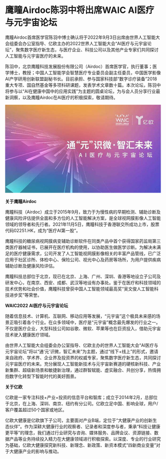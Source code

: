 # 鹰瞳Airdoc陈羽中将出席WAIC AI医疗与元宇宙论坛


鹰瞳Airdoc首席医学官陈羽中博士确认将于2022年9月3日出席由世界人工智能大会组委会办公室指导、亿欧主办的2022世界人工智能大会“AI医疗与元宇宙论坛”，聚焦数字医疗新生态，与医疗企业、科技公司以及其他产业专家们共同探讨人工智能与元宇宙医疗的未来。

陈羽中，北京鹰瞳科技发展股份有限公司（Airdoc）首席医学官，执行董事；医学博士，教授；中国人工智能学会智慧医疗专业委员会副主任委员，中国医学影像AI产学研用创新联盟副秘书长。目前承担、参与国家科技部“数字诊疗装备”2018重大专项、国自然基金等多项科研课题，发表学术文章数十篇。本次论坛，陈羽中将参与以“AI在健康中国中的应用实践”为主题的圆桌论坛，为与会人员分享行业最新洞察，以及鹰瞳Airdoc在AI医疗的积极探索，敬请期待。

![配图](loiu12366895.jpg)

**关于鹰瞳Airdoc**

鹰瞳科技（Airdoc）成立于2015年9月，致力于为慢性病的早期检测、辅助诊断及健康风险评估提供全面和多方位的人工智能解决方案，是全球视网膜影像人工智能领域的领导者和先行者。2021年11月5日，鹰瞳科技于香港联交所成功上市，股票代码02251.HK，成为“医疗AI第一股”。

鹰瞳科技的糖尿病视网膜病变辅助诊断软件在同类产品中首个获得国家药监局第三类医疗器械证书，已展开在医疗机构的使用，以协助医生做医学诊断。为解决未满足的医疗健康需求，公司开发了人工智能视网膜影像相关的丰富产品管线，已广泛应用于社区诊所、体检中心、保险公司、视光中心及药房等场所，为用户提供疾病辅助诊断及健康风险评估。

鹰瞳科技总部位于北京，现已在北京、上海、广州、深圳、香港等地设立子公司及研发中心，在南京、西安、成都、武汉等地设有办事处。鉴于在医疗和科技领域的技术优势和社会价值，鹰瞳科技曾获中国人工智能领域最高奖“吴文俊人工智能科技进步奖”等荣誉。

**WAIC2022 AI医疗与元宇宙论坛**

随着信息技术、计算机、互联网、移动应用等发展，“元宇宙”这个极具未来感的场景正吸引着各个行业。在众多领域中，医疗是“元宇宙”概念最先爆发的行业之一。不仅是医疗企业，大型科技公司如谷歌、微软、苹果等也在巨资投入，借助元宇宙技术驶入健康医疗领域。

由世界人工智能大会组委会办公室指导、亿欧主办的世界人工智能大会“AI医疗与元宇宙论坛”将以“通‘元’识微，智汇未来”为主题，通过“线下+线上”的形式，邀请来自政府、学术界、企业界及投资界的权威专家，聚焦数字医疗新生态，共同探讨元宇宙医疗的未来。充分展现人工智能新技术与元宇宙新赛道的硬核新科技、产业新集群、超级新场景和敏捷新治理，通过群智赋能、虚实融合、共创分享，热情拥抱数字化转型下智能时代的美好图景。

**关于亿欧**

亿欧是一家专注科技+产业+投资的信息平台和智库；成立于2014年2月，总部位于北京，在上海、深圳、南京、纽约有分公司。亿欧立足中国、影响全球，用户/客户覆盖超过50个国家或地区。

亿欧大健康是亿欧旗下子公司，主要面对产业B端，定位于“大健康产业的创新生态伙伴”。作为深耕大健康行业的观察者、记录者和深度参与者，秉承“科技让健康更平等”的理念，我们通过行业研究与咨询、媒体服务、品牌会议、资源链接、数据产品等业务持续投入精力在大健康领域进行积极探索。以深度、专业的行业研究为基础，亿欧大健康探究新科技、新理念、新政策、新资本模式“四新商业变量”对于大健康产业的影响与推动。
